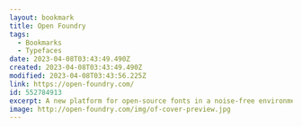 ```yaml
---
layout: bookmark
title: Open Foundry
tags:
  - Bookmarks
  - Typefaces
date: 2023-04-08T03:43:49.490Z
created: 2023-04-08T03:43:49.490Z
modified: 2023-04-08T03:43:56.225Z
link: https://open-foundry.com/
id: 552784913
excerpt: A new platform for open-source fonts in a noise-free environment, to highlight their beauty, extend functionality and encourage further exploration.
image: http://open-foundry.com/img/of-cover-preview.jpg
---
```


